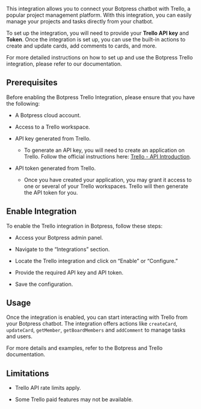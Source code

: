 This integration allows you to connect your Botpress chatbot with Trello, a
popular project management platform. With this integration, you can easily
manage your projects and tasks directly from your chatbot.

To set up the integration, you will need to provide your **Trello API key** and
**Token**. Once the integration is set up, you can use the built-in actions to
create and update cards, add comments to cards, and more.

For more detailed instructions on how to set up and use the Botpress Trello
integration, please refer to our documentation.

## Prerequisites

Before enabling the Botpress Trello Integration, please ensure that you have the
following:

- A Botpress cloud account.

- Access to a Trello workspace.

- API key generated from Trello.
    - To generate an API key, you will need to create an application on Trello.
      Follow the official instructions here: [Trello - API Introduction].

- API token generated from Trello.
    - Once you have created your application, you may grant it access to one or
      several of your Trello workspaces. Trello will then generate the API token
      for you.

## Enable Integration

To enable the Trello integration in Botpress, follow these steps:

- Access your Botpress admin panel.

- Navigate to the “Integrations” section.

- Locate the Trello integration and click on “Enable” or “Configure.”

- Provide the required API key and API token.

- Save the configuration.

## Usage

Once the integration is enabled, you can start interacting with Trello from your
Botpress chatbot. The integration offers actions like `createCard`, `updateCard`,
`getMember`, `getBoardMembers` and `addComment` to manage tasks and users.

For more details and examples, refer to the Botpress and Trello documentation.

## Limitations

- Trello API rate limits apply.

- Some Trello paid features may not be available.

[Trello - API Introduction]: https://developer.atlassian.com/cloud/trello/guides/rest-api/api-introduction/
